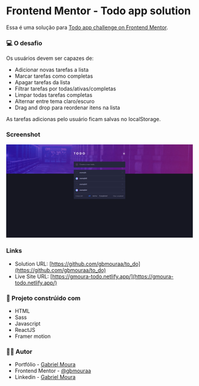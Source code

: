 # Frontend Mentor - Todo app solution

Essa é uma solução para [Todo app challenge on Frontend Mentor](https://www.frontendmentor.io/challenges/todo-app-Su1_KokOW).

### 💻 O desafio

Os usuários devem ser capazes de:

- Adicionar novas tarefas a lista
- Marcar tarefas como completas
- Apagar tarefas da lista
- Filtrar tarefas por todas/ativas/completas
- Limpar todas tarefas completas
- Alternar entre tema claro/escuro
- Drag and drop para reordenar itens na lista

As tarefas adicionas pelo usuário ficam salvas no localStorage.

### Screenshot

![](./src/assets/screenshot.png)

### Links

- Solution URL: [https://github.com/gbmouraa/to_do](https://github.com/gbmouraa/to_do)
- Live Site URL: [https://gmoura-todo.netlify.app/](https://gmoura-todo.netlify.app/)

### 🔨 Projeto constrúido com

- HTML
- Sass
- Javascript
- ReactJS
- Framer motion

### 🙋‍♂️ Autor

- Portfólio - [Gabriel Moura](https://gmouradev.netlify.app/)
- Frontend Mentor - [@gbmouraa](https://www.frontendmentor.io/profile/gbmouraa)
- Linkedin - [Gabriel Moura](https://www.linkedin.com/in/gabriel-moura-b63382161/)
